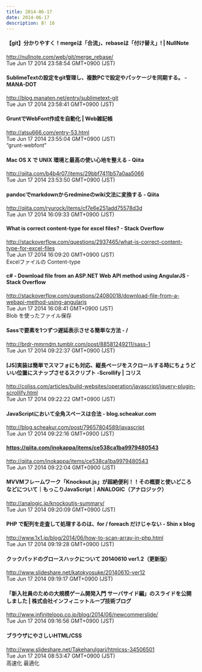 ```yaml
---
title: 2014-06-17
date: 2014-06-17
description: B! 16
---
```


#### 【git】分かりやすく！mergeは「合流」、rebaseは「付け替え」! | NullNote
http://nullnote.com/web/git/merge_rebase/<br>
Tue Jun 17 2014 23:58:54 GMT+0900 (JST)<br>


#### SublimeTextの設定をgit管理し、複数PCで設定やパッケージを同期する。 - MANA-DOT
http://blog.manaten.net/entry/sublimetext-git<br>
Tue Jun 17 2014 23:58:41 GMT+0900 (JST)<br>


#### GruntでWebFont作成を自動化 | Web雑記帳
http://atsu666.com/entry-53.html<br>
Tue Jun 17 2014 23:55:04 GMT+0900 (JST)<br>
“grunt-webfont”


#### Mac OS X で UNIX 環境と最高の使い心地を整える - Qiita
http://qiita.com/b4b4r07/items/29bbf7411b57a0aa5066<br>
Tue Jun 17 2014 23:53:50 GMT+0900 (JST)<br>


#### pandocでmarkdownからredmineのwiki文法に変換する - Qiita
http://qiita.com/ryurock/items/cf7e6e251add75578d3d<br>
Tue Jun 17 2014 16:09:33 GMT+0900 (JST)<br>


#### What is correct content-type for excel files? - Stack Overflow
http://stackoverflow.com/questions/2937465/what-is-correct-content-type-for-excel-files<br>
Tue Jun 17 2014 16:09:20 GMT+0900 (JST)<br>
Excelファイルの Content-type


#### c# - Download file from an ASP.NET Web API method using AngularJS - Stack Overflow
http://stackoverflow.com/questions/24080018/download-file-from-a-webapi-method-using-angularjs<br>
Tue Jun 17 2014 16:08:41 GMT+0900 (JST)<br>
Blob を使ったファイル保存


#### Sassで要素を1つずつ遅延表示させる簡単な方法 - /
http://brdr-mmrndm.tumblr.com/post/88581249211/sass-1<br>
Tue Jun 17 2014 09:22:37 GMT+0900 (JST)<br>


####   [JS]実装は簡単でスマフォにも対応、縦長ページをスクロールする時にちょうどいい位置にスナップさせるスクリプト -Scrollify | コリス
http://coliss.com/articles/build-websites/operation/javascript/jquery-plugin-scrollify.html<br>
Tue Jun 17 2014 09:22:22 GMT+0900 (JST)<br>


#### JavaScriptにおいて全角スペースは合法 - blog.scheakur.com
http://blog.scheakur.com/post/79657804589/javascript<br>
Tue Jun 17 2014 09:22:16 GMT+0900 (JST)<br>


#### https://qiita.com/inokappa/items/ce538ca1ba9979480543
http://qiita.com/inokappa/items/ce538ca1ba9979480543<br>
Tue Jun 17 2014 09:22:04 GMT+0900 (JST)<br>


#### MVVMフレームワーク「Knockout.js」が超絶便利！！その概要と使いどころなどについて｜もっこりJavaScript｜ANALOGIC（アナロジック）
http://analogic.jp/knockoutjs-summary/<br>
Tue Jun 17 2014 09:20:09 GMT+0900 (JST)<br>


#### PHP で配列を走査して処理するのは、for / foreach だけじゃない - Shin x blog
http://www.1x1.jp/blog/2014/06/how-to-scan-array-in-php.html<br>
Tue Jun 17 2014 09:19:28 GMT+0900 (JST)<br>


#### クックパッドのグロースハックについて 20140610 ver1.2（更新版）
http://www.slideshare.net/katokyosuke/20140610-ver12<br>
Tue Jun 17 2014 09:19:17 GMT+0900 (JST)<br>


#### 「新入社員のための大規模ゲーム開発入門 サーバサイド編」のスライドを公開しました | 株式会社インフィニットループ技術ブログ
http://www.infiniteloop.co.jp/blog/2014/06/newcommerslide/<br>
Tue Jun 17 2014 09:16:56 GMT+0900 (JST)<br>


#### ブラウザにやさしいHTML/CSS
http://www.slideshare.net/TakeharuIgari/htmlcss-34506501<br>
Tue Jun 17 2014 08:53:47 GMT+0900 (JST)<br>
高速化 最適化


